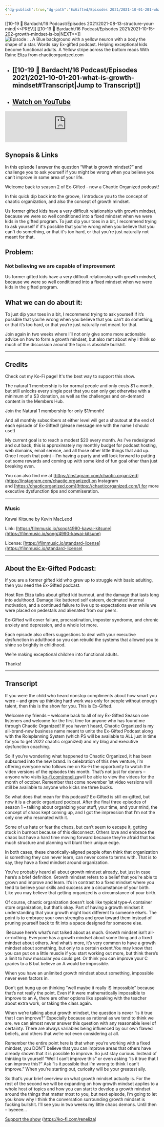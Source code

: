 ```yaml
---
{"dg-publish":true,"dg-path":"ExGifted/Episodes 2021/2021-10-01-201-what-is-growth-mindset.md","permalink":"/ex-gifted/episodes-2021/2021-10-01-201-what-is-growth-mindset/","title":"201 What is Growth Mindset?","tags":["growth","self-coaching"],"noteIcon":"","created":"","updated":"2023-08-21T09:27:19.859-04:00"}
---
```


[[10-19 💢 Bardacht/16 Podcast/Episodes 2021/2021-08-13-structure-your-mind\|<<PREV]]                          [[10-19 💢 Bardacht/16 Podcast/Episodes 2021/2021-10-15-202-growth-mindset-is-bs\|NEXT>>]]
![Episode : . A Blue background with a yellow neuron with a body the shape of a star. Words say Ex-gifted podcast. Helping exceptional kids become functional adults. A Yellow stripe across the bottom reads With Raine Eliza from chaoticorganized.com](https://i.imgur.com/9DEFNUZ.png)
- ## [[10-19 💢 Bardacht/16 Podcast/Episodes 2021/2021-10-01-201-what-is-growth-mindset#Transcript\|Jump to Transcript]]
- ## [Watch on YouTube](https://www.youtube.com/watch?v=KwFh8uk6mVc)

<iframe src="https://podcasters.spotify.com/pod/show/exgifted/embed/episodes/201-What-is-Growth-Mindset-e1vas3l" height="102px" width="400px" frameborder="0" scrolling="no"></iframe>

## Synopsis & Links

In this episode I answer the question “What is growth mindset?” and challenge you to ask yourself if you might be wrong when you believe you can’t improve in some area of your life.

Welcome back to season 2 of Ex-Gifted - now a Chaotic Organized podcast!

In this quick dip back into the groove, I introduce you to the concept of chaotic organization, and also the concept of growth mindset.

  

Us former gifted kids have a very difficult relationship with growth mindset, because we were so well conditioned into a fixed mindset when we were kids in the gifted program. To just dip your toes in a bit, I recommend trying to ask yourself if it's possible that you're wrong when you believe that you can't do something, or that it's too hard, or that you're just naturally not meant for that.

## Problem: 

### Not believing we are capable of improvement

Us former gifted kids have a very difficult relationship with growth mindset, because we were so well conditioned into a fixed mindset when we were kids in the gifted program.

## What we can do about it: 

To just dip your toes in a bit, I recommend trying to ask yourself if it’s possible that you’re wrong when you believe that you can’t do something, or that it’s too hard, or that you’re just naturally not meant for that.

Join again in two weeks where I’ll not only give some more actionable advice on how to form a growth mindset, but also rant about why I think so much of the discussion around the topic is absolute bullshit.

---

## Credits

Check out my Ko-Fi page! It's the best way to support this show.

The natural 1 membership is for normal people and only costs $1 a month, but still unlocks every single post that you can only get otherwise with a minimum of a $3 donation, as well as the challenges and on-demand content in the Members Hub.

Join the Natural 1 membership for only $1/month!

And all monthly subscribers at either level will get a shoutout at the end of each episode of Ex-Gifted! (please message me with the name I should use!)

My current goal is to reach a modest $20 every month. As I've redesigned and cut back, this is approximately my monthly budget for podcast hosting, web domains, email service, and all those other little things that add up. Once I reach that point – I’m having a party and will look forward to putting out some rewards and coming up with some kind of fun goal other than just breaking even.

You can also find me at [https://instagram.com/chaotic.organized](https://instagram.com/chaotic.organized) on Instagram and [https://chaoticorganized.com](https://chaoticorganized.com/) for more executive dysfunction tips and commiseration.

---

### Music

Kawai Kitsune by Kevin MacLeod

Link: [https://filmmusic.io/song/4990-kawai-kitsune](https://filmmusic.io/song/4990-kawai-kitsune)

License: [https://filmmusic.io/standard-license](https://filmmusic.io/standard-license)

---

## About the Ex-Gifted Podcast:

If you are a former gifted kid who grew up to struggle with basic adulting, then you need the Ex-Gifted podcast.

Host Ren Eliza talks about gifted kid burnout, and the damage that lasts long into adulthood. Damage like battered self esteem, decimated internal motivation, and a continued failure to live up to expectations even while we were placed on pedestals and alienated from our peers.

Ex-Gifted will cover failure, procrastination, imposter syndrome, and chronic anxiety and depression, and a whole lot more.

Each episode also offers suggestions to deal with your executive dysfunction in adulthood so you can rebuild the systems that allowed you to shine so brightly in childhood.

We’re making exceptional children into functional adults.

Thanks!

---

## Transcript

If you were the child who heard nonstop compliments about how smart you were – and grew up thinking hard work was only for people without enough talent, then this is the show for you. This is Ex-Gifted.

Welcome my friends – welcome back to all of my Ex-Gifted Season one listeners and welcome for the first time for anyone who has found me through Chaotic Organized! If you haven’t heard, Chaotic Organized is my all-brand-new business name meant to unite the Ex-Gifted Podcast along with the Roleplanning System (which PS will be available to ALL just in time for you to get 2022 chaotic organized) and my blog and executive dysfunction coaching. 

So if you’re wondering what happened to Chaotic Organized, it has been subsumed into the new brand. In celebration of this new venture, I’m offering everyone who follows me on Ko-Fi the opportunity to watch the video versions of the episodes this month. That’s not just for donors – anyone who visits [ko-fi.com/reneliza](http://ko-fi.com/reneliza)will be able to view the videos for the month of october. Remember that come november 1st video versions will still be available to anyone who kicks me three bucks. 

So what does that mean for this podcast? Ex-Gifted is still ex-gifted, but now it is a chaotic organized podcast. After the final three episodes of season 1 – talking about organizing your stuff, your time, and your mind, the concept of chaos kept coming up, and I got the impression that I’m not the only one who resonated with it. 

Some of us hate or fear the chaos, but can’t seem to escape it, getting stuck in burnout because of this disconnect. Others love and embrace the chaos but have a hard time moving forward because they’re afraid that too much structure and planning will blunt their unique edge.

In both cases, these chaotically-aligned people often think that organization is something they can never learn, can never come to terms with. That is to say, they have a fixed mindset around organization.

You’ve probably heard all about growth mindset already, but just in case here’s a brief definition. Growth mindset refers to a belief that you’re able to grown and improve and learn. It’s in contrast to a fixed mindset where you tend to believe your skills and success are a circumstance of your birth. Like you may believe that getting organized is a circumstance of your birth.

Of course, chaotic organization doesn’t look like typical type-A container store organization, but that’s okay. Part of having a growth mindset it understanding that your growth might look different to someone else’s. The point is to embrace your own strengths and grow toward them instead of pruning yourself back to fit into a space designed for someone else.

 Because here’s what’s not talked about as much. Growth mindset isn’t all-or-nothing. Everyone has a growth mindset about some thing and a fixed mindset about others. And what’s more, it’s very common to have a growth mindset about something, but only to a certain extent.You may know that you can put on a little muscle if you start working out more, but think there’s a limit to how muscular you could get. Or think you can improve your C grades to a B but believe an A would be impossible. 

When you have an unlimited growth mindset about something, impossible never even factors in.

Don’t get hung up on thinking “well maybe it really IS impossible” because that’s not really the point. Even if it were mathematically impossible to improve to an A, there are other options like speaking with the teacher about extra work, or taking the class again. 

When we’re talking about growth mindset, the question is never “is it true that I can improve?” Especially because as rational as we tend to think we are, we can almost never answer this question with any reasonable level of certainty. There are always variables being influenced by our own flawed beliefs, and others that we’re not even considering at all. 

Remember the entire point here is that when you’re working with a fixed mindset, you DON’T believe that you can improve areas that others have already shown that it is possible to improve. So just stay curious. Instead of thinking to yourself “Well I can’t improve this” or even asking “Is it true that I can improve this?” Ask “Is it possible that I’m wrong to think I can’t improve.” When you’re starting out, curiosity will be your greatest ally.

So that’s your brief overview on what growth mindset actually is. For the rest of the second we will be expanding on how growth mindset applies to a whole host of topics and how you can start to develop a growth mindset around the things that matter most to you, but next episode, I’m going to let you know why I think the conversation surrounding growth mindset is fucking bullshit. I’ll see you in two weeks my little chaos demons. Until then – byeeee…

  




[Support the show](https://ko-fi.com/reneliza) (https://ko-fi.com/reneliza)
